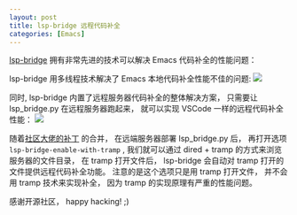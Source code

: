 ```yaml
---
layout: post
title: lsp-bridge 远程代码补全
categories: [Emacs]
---
```


[lsp-bridge](https://github.com/manateelazycat/lsp-bridge) 拥有非常先进的技术可以解决 Emacs 代码补全的性能问题：

lsp-bridge 用多线程技术解决了 Emacs 本地代码补全性能不佳的问题:
![]({{site.url}}/pics/lsp-bridge-and-tramp/framework.png)

同时, lsp-bridge 内置了远程服务器代码补全的整体解决方案， 只需要让 lsp_bridge.py 在远程服务器跑起来， 就可以实现 VSCode 一样的远程代码补全性能：
![]({{site.url}}/pics/lsp-bridge-and-tramp/remote_file_framework.png)

随着[社区大佬的补丁](https://github.com/manateelazycat/lsp-bridge/commit/303d3d10b834faeb2204277c40c44ea459e7fa9a) 的合并， 在远端服务器部署 lsp_bridge.py 后， 再打开选项 `lsp-bridge-enable-with-tramp` , 我们就可以通过 dired + tramp 的方式来浏览服务器的文件目录， 在 tramp 打开文件后， lsp-bridge 会自动对 tramp 打开的文件提供远程代码补全功能。 注意的是这个选项只是用 tramp 打开文件， 并不会用 tramp 技术来实现补全， 因为 tramp 的实现原理有严重的性能问题。

感谢开源社区， happy hacking! ;)
